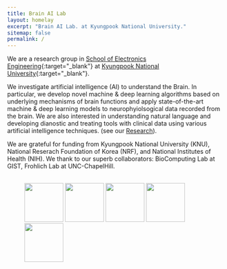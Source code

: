 ```yaml
---
title: Brain AI Lab
layout: homelay
excerpt: "Brain AI Lab. at Kyungpook National University."
sitemap: false
permalink: /
---
```


We are a research group in [School of Electronics Engineering](https://see.knu.ac.kr/eng/){:target="_blank"} at [Kyungpook National University](http://en.knu.ac.kr){:target="_blank"}.

We investigate artificial intelligence (AI) to understand the Brain. In particular, we develop novel machine & deep learning algorithms based on underlying mechanisms of brain functions and apply state-of-the-art machine & deep learning models to neurophyiolsogical data recorded from the brain. We are also interested in understanding natural language and developing dianostic and treating tools with clinical data using various artificial intelligence techniques. (see our [Research](research)).





We are grateful for funding from Kyungpook National University (KNU), National Reserach Foundation of Korea (NRF), and National Institutes of Health (NIH).
We thank to our superb collaborators: BioComputing Lab at GIST, Frohlich Lab at UNC-ChapelHill.
<br/>
<br/>
<figure class="fourth">
  <img src="{{ site.url }}{{ site.baseurl }}/images/logopic/Logo_KNU.jpg" style="width: 90px">
  <img src="{{ site.url }}{{ site.baseurl }}/images/logopic/Logo_NRF.jpg" style="width: 90px">
  <img src="{{ site.url }}{{ site.baseurl }}/images/logopic/Logo_NIH.jpg" style="width: 90px">
  <img src="{{ site.url }}{{ site.baseurl }}/images/logopic/Logo_GIST.jpg" style="width: 90px">
  <img src="{{ site.url }}{{ site.baseurl }}/images/logopic/Logo_UNC.jpg" style="width: 90px">
</figure>
